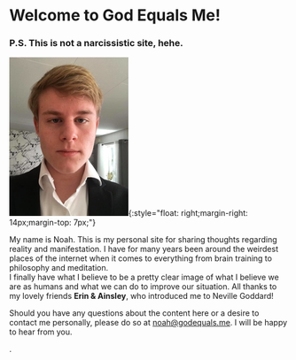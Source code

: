 # Welcome to God Equals Me!
### P.S. This is not a narcissistic site, hehe.
![Me, Noah](https://raw.githubusercontent.com/godequalsme/godequalsme.github.io/master/82866833_634219077323845_68143.jpg){:style="float: right;margin-right: 14px;margin-top: 7px;"}

My name is Noah.  This is my personal site for sharing thoughts regarding reality and manifestation.  I have for many years been around the weirdest places of the internet when it comes to everything from brain training to philosophy and meditation.  
I finally have what I believe to be a pretty clear image of what
  I believe we are as humans and what we can do to improve our situation.  All thanks to my lovely friends **Erin & Ainsley**, who introduced me to Neville Goddard!

Should you have any questions about the content here or a desire to contact me personally, please do so at noah@godequals.me.  I will be happy to hear from you.






.
